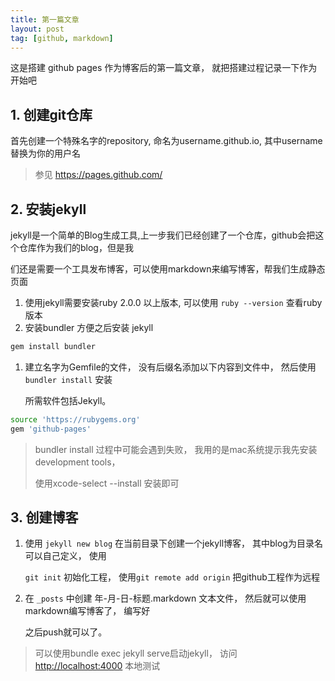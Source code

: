 ```yaml
---
title: 第一篇文章
layout: post
tag: [github, markdown]
---
```


这是搭建 github pages 作为博客后的第一篇文章， 就把搭建过程记录一下作为开始吧

## 1. 创建git仓库

首先创建一个特殊名字的repository, 命名为username.github.io, 其中username替换为你的用户名

>   参见 <https://pages.github.com/>

## 2. 安装jekyll

jekyll是一个简单的Blog生成工具,上一步我们已经创建了一个仓库，github会把这个仓库作为我们的blog，但是我

们还是需要一个工具发布博客，可以使用markdown来编写博客，帮我们生成静态页面

1.  使用jekyll需要安装ruby 2.0.0 以上版本, 可以使用 `ruby --version` 查看ruby版本
2.  安装bundler 方便之后安装 jekyll

``` bash
gem install bundler
```

1.  建立名字为Gemfile的文件， 没有后缀名添加以下内容到文件中， 然后使用 `bundler install` 安装
    
    所需软件包括Jekyll。

``` bash
source 'https://rubygems.org'
gem 'github-pages'
```

>   bundler install 过程中可能会遇到失败， 我用的是mac系统提示我先安装development tools， 
>   
>   使用xcode-select --install 安装即可



## 3. 创建博客

1.  使用 ` jekyll new blog ` 在当前目录下创建一个jekyll博客， 其中blog为目录名可以自己定义， 使用
    
    `git init` 初始化工程， 使用`git remote add origin` 把github工程作为远程
    
2.  在 `_posts` 中创建 年-月-日-标题.markdown 文本文件， 然后就可以使用markdown编写博客了， 编写好
    
    之后push就可以了。

>   可以使用bundle exec jekyll serve启动jekyll， 访问 <http://localhost:4000> 本地测试











